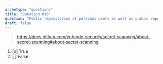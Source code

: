 ```yaml
---
archetype: "questions"
title: "Question 010"
question: "Public repositories of personal users as well as public repositories owned by organizations can use secret scanning for free."
draft: false
---
```



> https://docs.github.com/en/code-security/secret-scanning/about-secret-scanning#about-secret-scanning
1. [x] True
1. [ ] False
